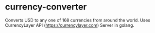 # currency-converter
Converts USD to any one of 168 currencies from around the world. Uses CurrencyLayer API (https://currencylayer.com) Server in golang.
